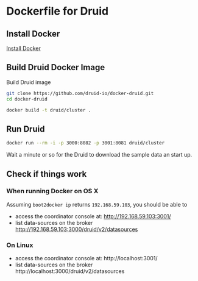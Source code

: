 # Dockerfile for Druid

## Install Docker

[Install Docker](docker-install.md)


## Build Druid Docker Image

Build Druid image

```sh
git clone https://github.com/druid-io/docker-druid.git
cd docker-druid
```

```sh
docker build -t druid/cluster .
```

## Run Druid

```sh
docker run --rm -i -p 3000:8082 -p 3001:8081 druid/cluster
```

Wait a minute or so for the Druid to download the sample data an start up.

## Check if things work

### When running Docker on OS X

Assuming `boot2docker ip` returns `192.168.59.103`, you should be able to
   - access the coordinator console at: http://192.168.59.103:3001/
   - list data-sources on the broker http://192.168.59.103:3000/druid/v2/datasources

### On Linux

   - access the coordinator console at: http://localhost:3001/
   - list data-sources on the broker http://localhost:3000/druid/v2/datasources
